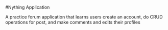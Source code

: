 #Nything Application

A practice forum application that learns users create an account, do CRUD operations for post, and make comments and edits their profiles
